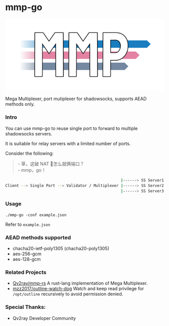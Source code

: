 # mmp-go

![Mega Multiplexer logo](logo.png)

Mega Multiplexer, port mutiplexer for shadowsocks, supports AEAD methods only.

### Intro

You can use mmp-go to reuse single port to forward to multiple shadowsocks servers.

It is suitable for relay servers with a limited number of ports.

Consider the following:

> \- 草，这破 NAT 🐔怎么就俩端口？<br/>
> \- mmp，go！<br/>

```bash
                                                   |------> SS Server1
Client --> Single Port --> Validator / Multiplexer |------> SS Server2
                                                   |------> SS Server3
```

### Usage

```shell
./mmp-go -conf example.json
```

Refer to `example.json`

### AEAD methods supported

- chacha20-ietf-poly1305 (chacha20-poly1305)
- aes-256-gcm
- aes-128-gcm

### Related Projects

- [Qv2ray/mmp-rs](https://github.com/Qv2ray/mmp-rs) A rust-lang implementation of Mega Multiplexer.
- [mzz2017/outline-watch-dog](https://github.com/mzz2017/outline-watch-dog) Watch and keep read privilege for `/opt/outline` recursively to avoid permission denied.

### Special Thanks:

- Qv2ray Developer Community
